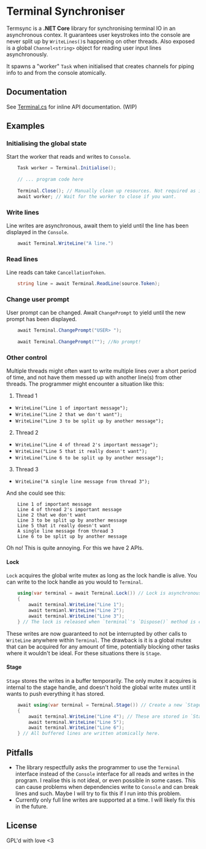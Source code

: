 # Terminal Synchroniser

Termsync is a **.NET Core** library for synchronising terminal IO in an asynchronous contex.
It guarantees user keystrokes into the console are never split up by `WriteLines()`s happening on other threads.
Also exposed is a global `Channel<string>` object for reading user input lines asynchronously.

It spawns a "worker" `Task` when initialised that creates channels for piping info to and from the console atomically.

## Documentation

See [Terminal.cs][terminal-cs] for inline API documentation. (WIP)

[terminal-cs]: ../blob/master/termsync/Terminal.cs

## Examples

### Initialising the global state
Start the worker that reads and writes to `Console`.
``` c#
	Task worker = Terminal.Initialise();
	
	// ... program code here
	
	Terminal.Close(); // Manually clean up resources. Not required as it is cleaned up on exist.
	await worker; // Wait for the worker to close if you want.
```

### Write lines
Line writes are asynchronous, await them to yield until the line has been displayed in the `Console`.
``` c#
	await Terminal.WriteLine("A line.")
```
### Read lines
Line reads can take `CancellationToken`.
``` c#
	string line = await Terminal.ReadLine(source.Token);
```

### Change user prompt
User prompt can be changed. Await `ChangePrompt` to yield until the new prompt has been displayed.

``` c#
	await Terminal.ChangePrompt("USER> ");
	
	await Terminal.ChangePrompt(""); //No prompt!
```

### Other control
Multiple threads might often want to write multiple lines over a short period of time, and not have them messed up with another line(s) from other threads.
The programmer might encounter a situation like this:

1. Thread 1
  - `WriteLine("Line 1 of important message");`
  - `WriteLine("Line 2 that we don't want");`
  - `WriteLine("Line 3 to be split up by another message");`
2. Thread 2
  - `WriteLine("Line 4 of thread 2's important message");`
  - `WriteLine("Line 5 that it really doesn't want");`
  - `WriteLine("Line 6 to be split up by another message");`
3. Thread 3
  - `WriteLine("A single line message from thread 3");`

And she could see this:
```
	Line 1 of important message
	Line 4 of thread 2's important message
	Line 2 that we don't want
	Line 3 to be split up by another message
	Line 5 that it really doesn't want
	A single line message from thread 3
	Line 6 to be split up by another message
```

Oh no! This is quite annoying. For this we have 2 APIs.

#### Lock
`Lock` acquires the global write mutex as long as the lock handle is alive. You can write to the lock handle as you would to `Terminal`.

``` c#
	using(var terminal = await Terminal.Lock()) // Lock is asynchronously acquired here.
	{
		await terminal.WriteLine("Line 1");
		await termianl.WriteLine("Line 2");
		await terminal.WriteLine("Line 3");
	} // The lock is released when `terminal`'s `Dispose()` method is called here.
```
These writes are now guaranteed to not be interrupted by other calls to `WriteLine` anywhere within `Terminal`.
The drawback is it is a global mutex that can be acquired for any amount of time, potentially blocking other tasks where it wouldn't be ideal. For these situations there is `Stage`.

#### Stage
`Stage` stores the writes in a buffer temporarily. The only mutex it acquires is internal to the stage handle, and doesn't hold the global write mutex until it wants to push everything it has stored.

``` c#
	await using(var terminal = Terminal.Stage()) // Create a new `Stage` here.
	{
		await terminal.WriteLine("Line 4"); // These are stored in `Stage` until its `DisposeAsync()` method is called.
		await terminal.WriteLine("Line 5");
		await terminal.WriteLine("Line 6");
	} // All buffered lines are written atomically here.
```

## Pitfalls
* The library respectfully asks the programmer to use the `Terminal` interface instead of the `Console` interface for all reads and writes in the program. I realise this is not ideal, or even possible in some cases.
  This can cause problems when dependencies write to `Console` and can break lines and such. 
  Maybe I will try to fix this if I run into this problem.
* Currently only full line writes are supported at a time.
  I will likely fix this in the future.

## License
GPL'd with love <3
